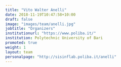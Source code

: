 ```yaml
---
title: "Vito Walter Anelli"
date: 2018-11-19T10:47:58+10:00
draft: false
image: "images/team/anelli.jpg"
jobtitle: "Organizers"
institutionurl: "https://www.poliba.it/"
institution: Polytechnic University of Bari
promoted: true
weight: 1
layout: team
personalpage: "http://sisinflab.poliba.it/anelli"
---
```

